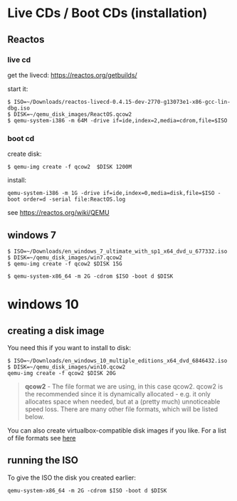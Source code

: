 #  Live CDs / Boot CDs (installation)

## Reactos

### live cd
get the livecd: https://reactos.org/getbuilds/

start it:

	$ ISO=~/Downloads/reactos-livecd-0.4.15-dev-2770-g13073e1-x86-gcc-lin-dbg.iso
	$ DISK=~/qemu_disk_images/ReactOS.qcow2
	$ qemu-system-i386 -m 64M -drive if=ide,index=2,media=cdrom,file=$ISO

### boot cd

create disk:

	$ qemu-img create -f qcow2  $DISK 1200M

install:
	
	qemu-system-i386 -m 1G -drive if=ide,index=0,media=disk,file=$ISO -boot order=d -serial file:ReactOS.log

see https://reactos.org/wiki/QEMU

## windows 7

	$ ISO=~/Downloads/en_windows_7_ultimate_with_sp1_x64_dvd_u_677332.iso
	$ DISK=~/qemu_disk_images/win7.qcow2
	$ qemu-img create -f qcow2 $DISK 15G
	
	$ qemu-system-x86_64 -m 2G -cdrom $ISO -boot d $DISK


# windows 10
## creating a disk image

You need this if you want to install to disk:

	$ ISO=~/Downloads/en_windows_10_multiple_editions_x64_dvd_6846432.iso
	$ DISK=~/qemu_disk_images/win10.qcow2
	qemu-img create -f qcow2 $DISK 20G

> **qcow2** - The file format we are using, in this case qcow2. qcow2 is the recommended since it is dynamically allocated - e.g. it only allocates space when needed, but at a (pretty much) unnoticeable speed loss. There are many other file formats, which will be listed below.

You can also create virtualbox-compatible disk images if you like. For a list of file formats see [here](https://computernewb.com/wiki/How_to_create_a_disk_image_in_QEMU)

## running the ISO
	
To give the ISO the disk you created earlier:

	qemu-system-x86_64 -m 2G -cdrom $ISO -boot d $DISK